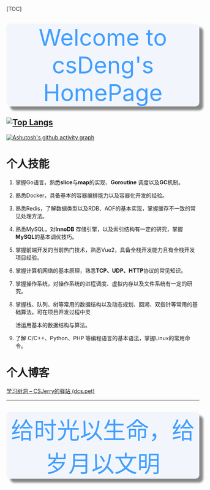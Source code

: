 [TOC]



<div 
style="text-align: center; font-size: 60px; margin-top: 30px; color: #409EFF
;  box-shadow: 10px 10px 5px #888888; border-radius: 10px; background:#F2F6FC">
Welcome to csDeng's HomePage
</div>


<!-- [![Top Langs](https://github-readme-stats.vercel.app/api/top-langs/?username=csDeng&layout=compact&count_private=true&show_icons=true&hide=javascript,html,css)](https://github.com/anuraghazra/github-readme-stats)
 -->

[![Top Langs](https://github-readme-stats.vercel.app/api/top-langs/?username=csDeng&count_private=true&show_icons=true&hide=javascript,html,css,typescript)](https://github.com/anuraghazra/github-readme-stats)
---



[![Ashutosh's github activity graph](https://activity-graph.herokuapp.com/graph?username=csDeng&theme=dracula)](https://github.com/ashutosh00710/github-readme-activity-graph)


# 个人技能

1. 掌握Go语言，熟悉**slice**与**map**的实现、**Goroutine** 调度以及**GC**机制。 

2. 熟悉Docker，具备基本的容器编排能力以及容器化开发的经验。 

3. 熟悉Redis，了解数据类型以及RDB、AOF的基本实现，掌握缓存不一致的常见处理方法。 

4. 熟悉MySQL，对**InnoDB** 存储引擎，以及索引结构有一定的研究，掌握**MySQL**的基本调优技巧。 

5. 掌握前端开发的当前热门技术，熟悉Vue2，具备全栈开发能力且有全栈开发项目经验。 

6. 掌握计算机网络的基本原理，熟悉**TCP、UDP、HTTP**协议的常见知识。 

7. 掌握操作系统，对操作系统的进程调度、虚拟内存以及文件系统有一定的研究。 

8. 掌握栈、队列、树等常用的数据结构以及动态规划、回溯、双指针等常用的基础算法，可在项目开发过程中灵 

   活运用基本的数据结构与算法。 

9. 了解 C/C++、Python、PHP 等编程语言的基本语法，掌握Linux的常用命令。 



# 个人博客

[学习树洞 – CSJerry的驿站 (dcs.pet)](https://dcs.pet/)



---



<div 
style="text-align: center; font-size: 60px; margin-top: 30px; color: #409EFF
;  box-shadow: 10px 10px 5px #888888; border-radius: 10px; background:#F2F6FC">
给时光以生命，给岁月以文明
</div>




